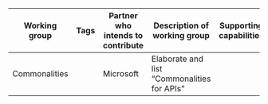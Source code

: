 | Working group  | Tags |  Partner who intends to contribute | Description of working group | Supporting capabilities | Availability | Relevance | Priority | 
| -----------------------|  ----------------------- | ----------------------- | ---------------------------------------------------|----------------------------------------------------|---------------------------|---------------------------------|----------------------|
| Commonalities |  | Microsoft |Elaborate and list “Commonalities for APIs”||  | HIGH | 1-Started |
